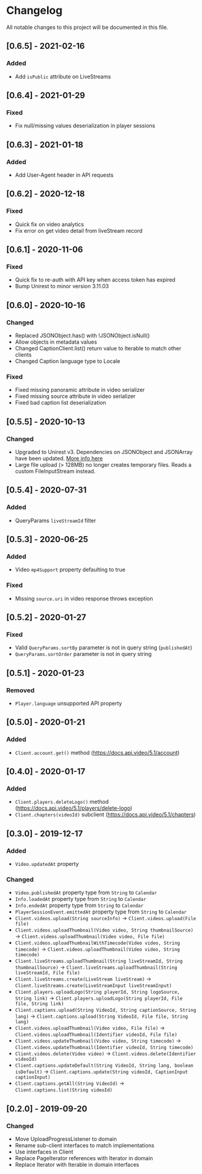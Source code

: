 # Changelog
All notable changes to this project will be documented in this file.


## [0.6.5] - 2021-02-16

### Added
- Add `isPublic` attribute on LiveStreams

## [0.6.4] - 2021-01-29

### Fixed
- Fix null/missing values deserialization in player sessions


## [0.6.3] - 2021-01-18

### Added
- Add User-Agent header in API requests


## [0.6.2] - 2020-12-18

### Fixed
- Quick fix on video analytics 
- Fix error on get video detail from liveStream record


## [0.6.1] - 2020-11-06

### Fixed
- Quick fix to re-auth with API key when access token has expired
- Bump Unirest to minor version 3.11.03


## [0.6.0] - 2020-10-16

### Changed
- Replaced JSONObject.has() with !JSONObject.isNull()
- Allow objects in metadata values
- Changed CaptionClient.list() return value to Iterable<Caption> to match other clients
- Changed Caption language type to Locale

### Fixed
- Fixed missing panoramic attribute in video serializer
- Fixed missing source attribute in video serializer
- Fixed bad caption list deserialization


## [0.5.5] - 2020-10-13

### Changed
- Upgraded to Unirest v3. Dependencies on JSONObject and JSONArray have been updated. [More info here](https://github.com/Kong/unirest-java/blob/main/UPGRADE_GUIDE.md)
- Large file upload (> 128MB) no longer creates temporary files. Reads a custom FileInputStream instead.


## [0.5.4] - 2020-07-31

### Added
- QueryParams `liveStreamId` filter


## [0.5.3] - 2020-06-25

### Added
- Video `mp4Support` property defaulting to true

### Fixed
- Missing `source.uri` in video response throws exception

## [0.5.2] - 2020-01-27

### Fixed
- Valid `QueryParams.sortBy` parameter is not in query string (`publishedAt`)
- `QueryParams.sortOrder` parameter is not in query string

## [0.5.1] - 2020-01-23

### Removed
- `Player.language` unsupported API property


## [0.5.0] - 2020-01-21

### Added
- `Client.account.get()` method (https://docs.api.video/5.1/account)


## [0.4.0] - 2020-01-17

### Added
- `Client.players.deleteLogo()` method (https://docs.api.video/5.1/players/delete-logo)
- `Client.chapters(videoId)` subclient (https://docs.api.video/5.1/chapters)


## [0.3.0] - 2019-12-17

### Added
- `Video.updatedAt` property

### Changed
- `Video.publishedAt` property type from `String` to `Calendar`
- `Info.loadedAt` property type from `String` to `Calendar`
- `Info.endedAt` property type from `String` to `Calendar`
- `PlayerSessionEvent.emittedAt` property type from `String` to `Calendar`
- `Client.videos.upload(String sourceInfo)` -> `Client.videos.upload(File file)`
- `Client.videos.uploadThumbnail(Video video, String thumbnailSource)` -> `Client.videos.uploadThumbnail(Video video, File file)`
- `Client.videos.uploadThumbnailWithTimecode(Video video, String timecode)` -> `Client.videos.uploadThumbnail(Video video, String timecode)`
- `Client.liveStreams.uploadThumbnail(String liveStreamId, String thumbnailSource)` -> `Client.liveStreams.uploadThumbnail(String liveStreamId, File file)`
- `Client.liveStreams.create(LiveStream liveStream)` -> `Client.liveStreams.create(LiveStreamInput liveStreamInput)`
- `Client.players.uploadLogo(String playerId, String logoSource, String link)` -> `Client.players.uploadLogo(String playerId, File file, String link)`
- `Client.captions.upload(String VideoId, String captionSource, String lang)` -> `Client.captions.upload(String VideoId, File file, String lang)`  
- `Client.videos.uploadThumbnail(Video video, File file)` -> `Client.videos.uploadThumbnail(Identifier videoId, File file)`
- `Client.videos.updateThumbnail(Video video, String timecode)` -> `Client.videos.updateThumbnail(Identifier videoId, String timecode)`
- `Client.videos.delete(Video video)` -> `Client.videos.delete(Identifier videoId)`
- `Client.captions.updateDefault(String VideoId, String lang, boolean isDefault)` -> `Client.captions.update(String videoId, CaptionInput captionInput)`
- `Client.captions.getAll(String VideoId)` -> `Client.captions.list(String videoId)`


## [0.2.0] - 2019-09-20

### Changed
- Move UploadProgressListener to domain
- Rename sub-client interfaces to match implementations
- Use interfaces in Client
- Replace PageIterator references with Iterator in domain
- Replace Iterator with Iterable in domain interfaces
